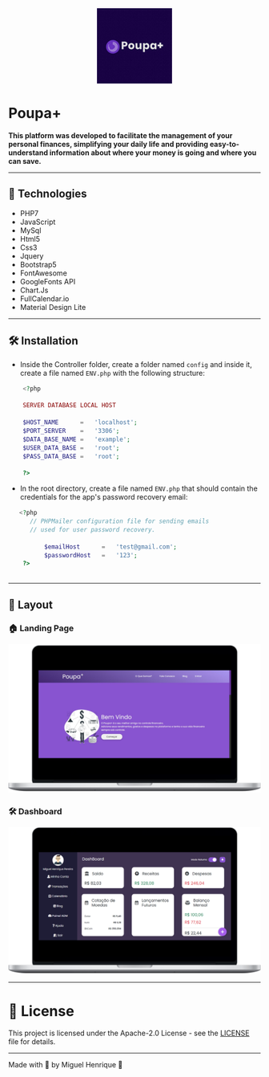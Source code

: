 <div style='text-align:center'>
  <img src='.github/Favicon.png' style='width:150px;height:150px;'/>
 </div>

# Poupa+

**This platform was developed to facilitate the management of your personal finances, simplifying your daily life and providing easy-to-understand information about where your money is going and where you can save.**

---

## 🚀 Technologies

- PHP7
- JavaScript
- MySql
- Html5
- Css3
- Jquery
- Bootstrap5
- FontAwesome
- GoogleFonts API
- Chart.Js
- FullCalendar.io
- Material Design Lite

---

## 🛠️ Installation

- Inside the Controller folder, create a folder named `config` and inside it, create a file named `ENV.php` with the following structure:

```php
    <?php

    SERVER DATABASE LOCAL HOST

    $HOST_NAME      =   'localhost';
    $PORT_SERVER    =   '3306';
    $DATA_BASE_NAME =   'example';
    $USER_DATA_BASE =   'root';
    $PASS_DATA_BASE =   'root';
    
    ?>
```

- In the root directory, create a file named `ENV.php` that should contain the credentials for the app's password recovery email:

```php
   <?php
      // PHPMailer configuration file for sending emails
      // used for user password recovery.
          
          $emailHost      =   'test@gmail.com';
          $passwordHost   =   '123';
    ?>
   
 ```

---

## **🎨 Layout**

### 🏠 Landing Page

![Landing Page](.github/image02.png)

### 🛠️ Dashboard

![Dashboard](.github/image01.png)

---

# 📝 License

This project is licensed under the Apache-2.0 License - see the [LICENSE](LICENSE) file for details.

---

Made with 💜 by Miguel Henrique 👋
```
